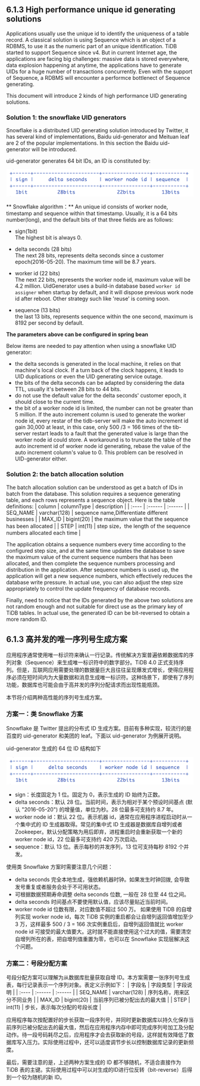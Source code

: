 ## 6.1.3 High performance unique id generating solutions

Applications usually use the unique id to identify the uniqueness of a table record. A classical solution is using Sequence which is an object of a RDBMS, to use it as the numeric part of an unique identification. TiDB started to support Sequence since v4. But in current Internet age, the applications are facing big challenges: massive data is stored everywhere, data explosion happening at anytime, the applications have to generate UIDs for a huge number of transactions concurrently. Even with the support of Sequence, a RDBMS will encounter a performce bottlenect of Sequence generating.

This document will introduce 2 kinds of high performance UID generating solutions.

### Solution 1: the snowflake UID generators
Snowflake is a distributed UID generating solution introduced by Twitter, it has several kind of implementations, Baidu uid-generator and Meituan leaf are 2 of the popular implementations. In this section the Baidu uid-generator will be introduced.

uid-generator generates 64 bit IDs, an ID is constituted by:

![uid-generator.png](/res/session4/chapter6/serial-number/uid-generator.png)

** Snowflake algorithm：** An unique id consists of worker node, timestamp and sequence within that timestamp. Usually,
it is a 64 bits number(long), and the default bits of that three fields are as follows:

* sign(1bit)  
  The highest bit is always 0.

* delta seconds (28 bits)  
  The next 28 bits, represents delta seconds since a customer epoch(2016-05-20). The maximum time will be 8.7 years.

* worker id (22 bits)  
  The next 22 bits, represents the worker node id, maximum value will be 4.2 million. UidGenerator uses a build-in
  database based ```worker id assigner``` when startup by default, and it will dispose previous work node id after
  reboot. Other strategy such like 'reuse' is coming soon.

* sequence (13 bits)   
  the last 13 bits, represents sequence within the one second, maximum is 8192 per second by default.
  
**The parameters above can be configured in spring bean**

Below items are needed to pay attention when using a snowflake UID generator:
* the delta seconds is generated in the local machine, it relies on that machine's local clock. If a turn back of the clock happens, it leads to UID duplications or even the UID generating service outage.
* the bits of the delta seconds can be adapted by considering the data TTL, usually it's between 28 bits to 44 bits.
* do not use the default value for the delta seconds' customer epoch, it should close to the current time.
* the bit of a worker node id is limited, the number can not be greater than 5 million. If the auto increment column is used to generate the worker node id, every restar of the tidb-server will make the auto increment id gain 30,000 at least, in this case, only 500 /3 = 166 times of the tib-server restart leads to a fault that the generated value is large than the worker node id could store. A workaround is to truncate the table of the auto increment id of worker node id generating, rebase the value of the auto increment column's value to 0. This problem can be resolved in UID-generator either.

### Solution 2: the batch allocation solution
The batch allocation solution can be understood as get a batch of IDs in batch from the database. This solution requires a sequence generating table, and each rows represents a sequence object. Here is the table definitions:
| column | columnType | description |
| :---- | :------ | :------ |
| SEQ_NAME | varchar(128) | sequence name,Differentiate different businesses |
| MAX_ID | bigint(20) | the maximum value that the sequence has been allocated |
| STEP | int(11) | step size，the length of the sequence numbers allocated each time |

The application obtains a sequence numbers every time according to the configured step size, and at the same time updates the database to save the maximum value of the current sequence numbers that has been allocated, and then complete the sequence numbers processing and distribution in the application. After sequence numbers is used up, the application will get a new sequence numbers, which effectively reduces the database write pressure. In actual use, you can also adjust the step size appropriately to control the update frequency of database records.

Finally, need to notice that the IDs generated by the above two solutions are not random enough and not suitable for direct use as the primary key of TiDB tables. In actual use, the generated ID can be bit-reversed to obtain a more random ID.

## 6.1.3 高并发的唯一序列号生成方案

应用程序通常使用唯一标识符来确认一行记录。传统解决方案普遍依赖数据库的序列对象（Sequence）来生成唯一标识符中的数字部分。TiDB 4.0 正式支持序列。但是，互联网应用需要处理的数据量巨大且往往呈现爆发式增长，使得应用程序必须在短时间内为大量数据和消息生成唯一标识符。这种场景下，即使有了序列功能，数据库也可能会由于高并发的序列分配请求而出现性能瓶颈。

本节将介绍两种高性能的序列号生成方案。

### 方案一：类 Snowflake 方案
Snowflake 是 Twitter 提出的分布式 ID 生成方案。目前有多种实现，较流行的是百度的 uid-generator 和美团的 leaf。下面以 uid-generator 为例展开说明。

uid-generator 生成的 64 位 ID 结构如下

![uid-generator.png](/res/session4/chapter6/serial-number/uid-generator.png)

* sign：长度固定为 1 位。固定为 0，表示生成的 ID 始终为正数。
* delta seconds：默认 28 位。当前时间，表示为相对于某个预设时间基点 (默认 "2016-05-20") 的增量值，单位为秒。28 位最多可支持约 8.7 年。
* worker node id：默认 22 位。表示机器 id，通常在应用程序进程启动时从一个集中式的 ID 生成器取得。常见的集中式 ID 生成器是数据库自增列或者 Zookeeper。默认分配策略为用后即弃，进程重启时会重新获取一个新的 worker node id，22 位最多可支持约 420 万次启动。
* sequence：默认 13 位。表示每秒的并发序列，13 位可支持每秒 8192 个并发。

使用类 Snowflake 方案时需要注意几个问题：
* delta seconds 完全本地生成，强依赖机器时钟。如果发生时钟回拨, 会导致发号重复或者服务会处于不可用状态。
* 可根据数据预期寿命调整 delta seconds 位数, 一般在 28 位至 44 位之间。
* delta seconds 时间基点不要使用默认值，应该尽量贴近当前时间。
* worker node id 位数有限，对应数值不超过 500 万。 如果使用 TiDB 的自增列实现 worker node id，每次 TiDB 实例的重启都会让自增列返回值增加至少 3 万，这样最多 500 / 3 = 166 次实例重启后，自增列返回值就比 worker node id 可接受的最大值要大。这时就不能直接使用这个过大的值，需要清空自增列所在的表，把自增列值重置为零，也可以在 Snowflake 实现层解决这个问题。

### 方案二：号段分配方案
号段分配方案可以理解为从数据库批量获取自增 ID。本方案需要一张序列号生成表，每行记录表示一个序列对象。表定义示例如下：
| 字段名 | 字段类型 | 字段说明 |
| :---- | :------ | :------ |
| SEQ_NAME | varchar(128) | 序列名称，用来区分不同业务 |
| MAX_ID | bigint(20) | 当前序列已被分配出去的最大值 |
| STEP | int(11) | 步长，表示每次分配的号段长度 |

应用程序每次按配置好的步长获取一段序列号，并同时更新数据库以持久化保存当前序列已被分配出去的最大值，然后在应用程序内存中即可完成序列号加工及分配动作。待一段号码耗尽之后，应用程序才会去获取新的号段，这样就有效降低了数据库写入压力。实际使用过程中，还可以适度调节步长以控制数据库记录的更新频度。
 
最后，需要注意的是，上述两种方案生成的 ID 都不够随机，不适合直接作为 TiDB 表的主键。实际使用过程中可以对生成的ID进行位反转（bit-reverse）后得到一个较为随机的新 ID。
